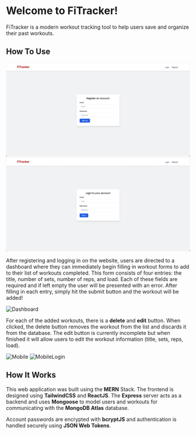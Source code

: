 # Welcome to FiTracker!

FiTracker is a modern workout tracking tool to help users save and organize their past workouts.

## How To Use

<p float="left">
   <img src="/client/public/Register.png" />
   <img src="/client/public/Login.png" />
</p>

After registering and logging in on the website, users are directed to a dashboard where they can immediately begin filling in workout forms to add to their list of workouts completed. This form consists of four entries: the title, number of sets, number of reps, and load. Each of these fields are required and if left empty the user will be presented with an error. After filling in each entry, simply hit the submit button and the workout will be added!

![Dashboard](https://cdn.discordapp.com/attachments/1075512442437771355/1076006605008683078/Landing.png)

For each of the added workouts, there is a **delete** and **edit** button. When clicked, the delete button removes the workout from the list and discards it from the database. The edit button is currently incomplete but when finished it will allow users to edit the workout information (title, sets, reps, load).

![Mobile](https://cdn.discordapp.com/attachments/1075512442437771355/1076006605361008691/Mobile.png)
![MobileLogin](https://cdn.discordapp.com/attachments/1075512442437771355/1076006605734297711/Mobile_Login.png)

## How It Works

This web application was built using the **MERN** Stack. The frontend is designed using **TailwindCSS** and **ReactJS**. The **Express** server acts as a backend and uses **Mongoose** to model users and workouts for communicating with the **MongoDB Atlas** database.

Account passwords are encrypted with **bcryptJS** and authentication is handled securely using **JSON Web Tokens**.

